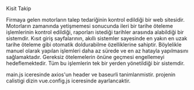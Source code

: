 Kisit Takip

Firmaya gelen motorların talep tedariğinin kontrol edildiği bir web sitesidir.
Motorların zamanında yetişmemesi sonucunda ileri bir tarihe öteleme işlemlerinin kontrol edildiği, raporları istediği tarihler arasında alabildiği bir sistemdir.
Kısıt giriş sayfalarının, akıllı sistemler sayesinde en yakın en uzak tarihe öteleme gibi otomatik doldurabilme özelliklerine sahiptir. Böylelikle manuel olarak yapılan işlemleri daha az sürede ve en az hatayla yapılmasını sağlamaktadır.
Gereksiz ötelemelerin önüne geçmesi engellemeyi hedeflemektedir. Tüm bu işlemlerin tek bir yerden yönetildiği bir sistemdir.

main.js iceresinde axios'un header ve baseurli tanimlanmistir.
projenin calistigi dizin vue.config.js iceresinde ayarlancaktir.
